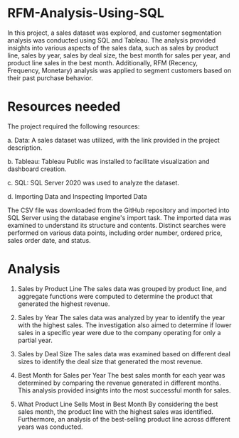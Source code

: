 # RFM-Analysis-Using-SQL
In this project, a sales dataset was explored, and customer segmentation analysis was conducted using SQL and Tableau. The analysis provided insights into various aspects of the sales data, such as sales by product line, sales by year, sales by deal size, the best month for sales per year, and product line sales in the best month. Additionally, RFM (Recency, Frequency, Monetary) analysis was applied to segment customers based on their past purchase behavior.
# Resources needed
The project required the following resources:

a. Data: A sales dataset was utilized, with the link provided in the project description.

b. Tableau: Tableau Public was installed to facilitate visualization and dashboard creation.

c. SQL: SQL Server 2020 was used to analyze the dataset.

d. Importing Data and Inspecting Imported Data

The CSV file was downloaded from the GitHub repository and imported into SQL Server using the database engine's import task. The imported data was examined to understand its structure and contents. Distinct searches were performed on various data points, including order number, ordered price, sales order date, and status.
# Analysis
1. Sales by Product Line The sales data was grouped by product line, and aggregate functions were computed to determine the product that generated the highest revenue.

2. Sales by Year The sales data was analyzed by year to identify the year with the highest sales. The investigation also aimed to determine if lower sales in a specific year were due to the company operating for only a partial year.

3. Sales by Deal Size The sales data was examined based on different deal sizes to identify the deal size that generated the most revenue.

4. Best Month for Sales per Year The best sales month for each year was determined by comparing the revenue generated in different months. This analysis provided insights into the most successful month for sales.

5. What Product Line Sells Most in Best Month By considering the best sales month, the product line with the highest sales was identified. Furthermore, an analysis of the best-selling product line across different years was conducted.
